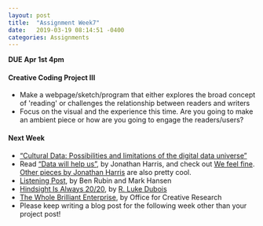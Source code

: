 ```yaml
---
layout: post
title:  "Assignment Week7"
date:   2019-03-19 08:14:51 -0400
categories: Assignments
---
```

**DUE Apr 1st 4pm**
#### Creative Coding Project III
* Make a webpage/sketch/program that either explores the broad concept of 'reading' or challenges the relationship between readers and writers
* Focus on the visual and the experience this time. Are you going to make an ambient piece or how are you going to engage the readers/users?

#### Next Week
*  [“Cultural Data: Possibilities and limitations of the digital data universe”](http://manovich.net/content/04-projects/102-cultural-data/cultural_data_article.pdf)
*  Read [“Data will help us”](http://datawillhelp.us/), by Jonathan Harris, and check out [We feel fine](http://www.wefeelfine.org/). [Other pieces by Jonathan Harris](http://number27.org/) are also pretty cool.
* [Listening Post](https://www.youtube.com/watch?v=dD36IajCz6A), by Ben Rubin and Mark Hansen
* [Hindsight Is Always 20/20](http://hindsightisalways2020.net/), by [R. Luke Dubois](http://www.lukedubois.com/)
* [The Whole Brilliant Enterprise](https://rednoise.org/rita/gallery/TheWholeBrilliantEnterprise/o-c-r.org/2014/07/01/the-whole-brilliant-enterprise/), by Office for Creative Research
*  Please keep writing a blog post for the following week other than your project post!
